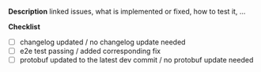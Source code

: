 **Description**
linked issues, what is implemented or fixed, how to test it, …

**Checklist**
- [ ] changelog updated / no changelog update needed
- [ ] e2e test passing / added corresponding fix
- [ ] protobuf updated to the latest dev commit / no protobuf update needed